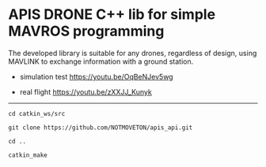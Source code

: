 # APIS DRONE C++ lib for simple MAVROS programming

The developed library is suitable for any drones, regardless of design, using MAVLINK to exchange information with a ground station.


- simulation test
https://youtu.be/OqBeNJev5wg 

- real flight 
https://youtu.be/zXXJJ_Kunyk

---

```
cd catkin_ws/src

git clone https://github.com/NOTMOVETON/apis_api.git

cd ..

catkin_make
```


